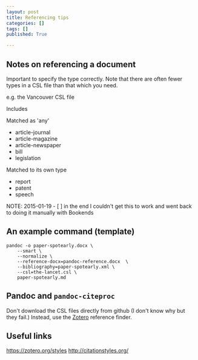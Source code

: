 ```yaml
---
layout: post
title: Referencing tips
categories: []
tags: []
published: True

---
```





## Notes on referencing a document

Important to specify the type correctly.
Note that there are often fewer types in a CSL file than that which you need.

e.g. the Vancouver CSL file

Includes

Matched as 'any'

- article-journal
- article-magazine
- article-newspaper
- bill
- legislation

Matched to its own type
- report
- patent
- speech

NOTE: 2015-01-19 - [ ] in the end I couldn't get this to work and went back to doing it manually with Bookends



## An example command (template)

    pandoc -o paper-spotearly.docx \
        --smart \
        --normalize \
        --reference-docx=pandoc-reference.docx  \
        --bibliography=paper-spotearly.xml \
        --csl=the-lancet.csl \
        paper-spotearly.md


## Pandoc and `pandoc-citeproc`

Don't download the CSL files directly from github (I don't know why but they fail.) Instead, use the [Zotero](https://zotero.org/styles) reference finder.

## Useful links

https://zotero.org/styles
http://citationstyles.org/

